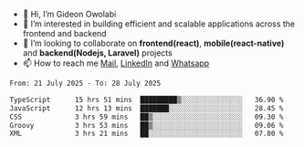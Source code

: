 - 👋 Hi, I’m Gideon Owolabi
- 👀 I’m interested in building efficient and scalable applications across the frontend and backend
- 💞️ I’m looking to collaborate on <b>frontend(react)</b>, <b>mobile(react-native)</b> and <b>backend(Nodejs, Laravel)</b> projects
- 📫 How to reach me <a href="mailto:gideoniyin2021@gmail.com">Mail</a>, <a href="https://www.linkedin.com/in/gideon-owolabi-9b667a232/">LinkedIn</a> and <a href="https://wa.me/2348055377085">Whatsapp</a>

<!---
gude1/gude1 is a ✨ special ✨ repository because its `README.md` (this file) appears on your GitHub profile.
You can click the Preview link to take a look at your changes.
--->

<!--START_SECTION:waka-->

```txt
From: 21 July 2025 - To: 28 July 2025

TypeScript      15 hrs 51 mins  █████████▒░░░░░░░░░░░░░░░   36.90 %
JavaScript      12 hrs 13 mins  ███████░░░░░░░░░░░░░░░░░░   28.45 %
CSS             3 hrs 59 mins   ██▒░░░░░░░░░░░░░░░░░░░░░░   09.30 %
Groovy          3 hrs 53 mins   ██▒░░░░░░░░░░░░░░░░░░░░░░   09.06 %
XML             3 hrs 21 mins   ██░░░░░░░░░░░░░░░░░░░░░░░   07.80 %
```

<!--END_SECTION:waka-->
